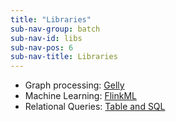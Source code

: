 ```yaml
---
title: "Libraries"
sub-nav-group: batch
sub-nav-id: libs
sub-nav-pos: 6
sub-nav-title: Libraries
---
```

<!--
Licensed to the Apache Software Foundation (ASF) under one
or more contributor license agreements.  See the NOTICE file
distributed with this work for additional information
regarding copyright ownership.  The ASF licenses this file
to you under the Apache License, Version 2.0 (the
"License"); you may not use this file except in compliance
with the License.  You may obtain a copy of the License at

  http://www.apache.org/licenses/LICENSE-2.0

Unless required by applicable law or agreed to in writing,
software distributed under the License is distributed on an
"AS IS" BASIS, WITHOUT WARRANTIES OR CONDITIONS OF ANY
KIND, either express or implied.  See the License for the
specific language governing permissions and limitations
under the License.
-->

- Graph processing: [Gelly](gelly/index.html)
- Machine Learning: [FlinkML](ml/index.html)
- Relational Queries: [Table and SQL](table.html)
